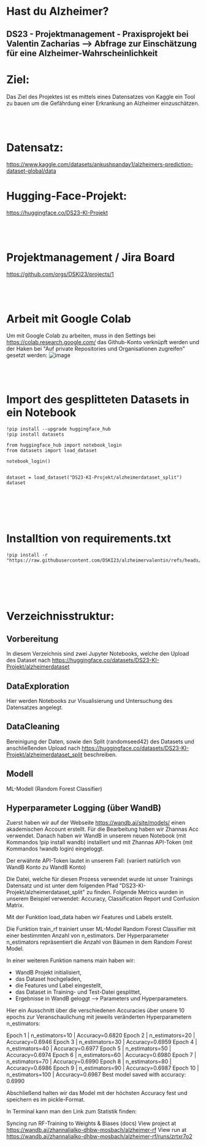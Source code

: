 # Hast du Alzheimer?
## DS23 - Projektmanagement - Praxisprojekt bei Valentin Zacharias --> Abfrage zur Einschätzung für eine Alzheimer-Wahrscheinlichkeit

# Ziel:
Das Ziel des Projektes ist es mittels eines Datensatzes von Kaggle ein Tool zu bauen um die Gefährdung einer Erkrankung an Alzheimer einzuschätzen. </br></br></br></br>

# Datensatz:
https://www.kaggle.com/datasets/ankushpanday1/alzheimers-prediction-dataset-global/data

# Hugging-Face-Projekt:
https://huggingface.co/DS23-KI-Projekt </br></br></br></br>

# Projektmanagement / Jira Board
https://github.com/orgs/DSKI23/projects/1 
</br></br></br></br>
# Arbeit mit Google Colab
Um mit Google Colab zu arbeiten, muss in den Settings bei https://colab.research.google.com/ das Github-Konto verknüpft werden und der Haken bei "Auf private Repositories und Organisationen zugreifen" gesetzt werden:
![image](https://github.com/user-attachments/assets/138466f5-aa1a-4040-94f4-b3a36c95ce32)
</br></br></br></br>
# Import des gesplitteten Datasets in ein Notebook
```
!pip install --upgrade huggingface_hub
!pip install datasets

from huggingface_hub import notebook_login
from datasets import load_dataset

notebook_login()


dataset = load_dataset("DS23-KI-Projekt/alzheimerdataset_split")
dataset
```
</br></br></br></br>
# Installtion von requirements.txt
```
!pip install -r "https://raw.githubusercontent.com/DSKI23/alzheimervalentin/refs/heads/main/requirements.txt"
```
</br></br></br></br>
# Verzeichnisstruktur:
## Vorbereitung
In diesem Verzeichnis sind zwei Jupyter Notebooks, welche den Upload des Dataset nach https://huggingface.co/datasets/DS23-KI-Projekt/alzheimerdataset

## DataExploration
Hier werden Notebooks zur Visualisierung und Untersuchung des Datensatzes angelegt.

## DataCleaning
Bereinigung der Daten, sowie den Split (randomseed42) des Datasets und anschließenden Upload nach https://huggingface.co/datasets/DS23-KI-Projekt/alzheimerdataset_split beschreiben. 

## Modell
ML-Modell (Random Forest Classifier)

## Hyperparameter Logging (über WandB)
Zuerst haben wir auf der Webseite https://wandb.ai/site/models/ einen akademischen Account erstellt. Für die Bearbeitung haben wir Zhannas Acc verwendet.
Danach haben wir WandB in unserem neuen Notebook (mit Kommandos !pip install wandb) installiert und mit Zhannas API-Token (mit Kommandos !wandb login) eingeloggt.

Der erwähnte API-Token lautet in unserem Fall: (variiert natürlich von WandB Konto zu WandB Konto) 

Die Datei, welche für diesen Prozess verwendet wurde ist unser Trainings Datensatz und ist unter dem folgenden Pfad "DS23-KI-Projekt/alzheimerdataset_split" zu finden.
Folgende Metrics wurden in unserem Beispiel verwendet: Accuracy, Classification Report und Confusion Matrix.

Mit der Funktion load_data haben wir Features und Labels erstellt.

Die Funktion train_rf trainiert unser ML-Model Random Forest Classifier mit einer bestimmten Anzahl von n_estimators. Der Hyperparameter n_estimators repräsentiert die Anzahl von Bäumen in dem Random Forest Model.

In einer weiteren Funktion namens main haben wir: 

- WandB Projekt initialisiert,
- das Dataset hochgeladen,
- die Features und Label eingestellt,
- das Dataset in Training- und Test-Datei gesplittet,
- Ergebnisse in WandB geloggt --> Parameters und Hyperparameters.

Hier ein Ausschnitt über die verschiedenen Accuracies über unsere 10 epochs zur Veranschaulichung mit jeweils veränderten Hyperparametern n_estimators:

Epoch 1 | n_estimators=10 | Accuracy=0.6820
Epoch 2 | n_estimators=20 | Accuracy=0.6946
Epoch 3 | n_estimators=30 | Accuracy=0.6959
Epoch 4 | n_estimators=40 | Accuracy=0.6977
Epoch 5 | n_estimators=50 | Accuracy=0.6974
Epoch 6 | n_estimators=60 | Accuracy=0.6980
Epoch 7 | n_estimators=70 | Accuracy=0.6990
Epoch 8 | n_estimators=80 | Accuracy=0.6986
Epoch 9 | n_estimators=90 | Accuracy=0.6987
Epoch 10 | n_estimators=100 | Accuracy=0.6987
Best model saved with accuracy: 0.6990

Abschließend halten wir das Model mit der höchsten Accuracy fest und speichern es im pickle-Format.

In Terminal kann man den Link zum Statistik finden:

Syncing run RF-Training to Weights & Biases (docs)
View project at https://wandb.ai/zhannalialko-dhbw-mosbach/alzheimer-rf
View run at https://wandb.ai/zhannalialko-dhbw-mosbach/alzheimer-rf/runs/zrtxr7o2

